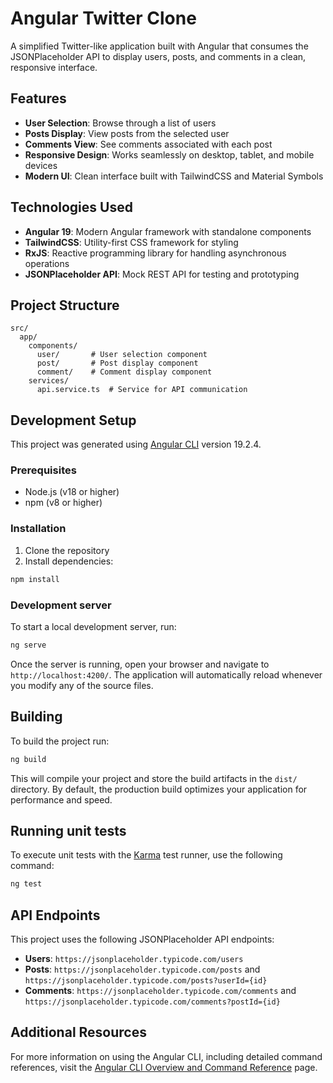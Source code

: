 # Angular Twitter Clone

A simplified Twitter-like application built with Angular that consumes the JSONPlaceholder API to display users, posts, and comments in a clean, responsive interface.

## Features

- **User Selection**: Browse through a list of users
- **Posts Display**: View posts from the selected user
- **Comments View**: See comments associated with each post
- **Responsive Design**: Works seamlessly on desktop, tablet, and mobile devices
- **Modern UI**: Clean interface built with TailwindCSS and Material Symbols

## Technologies Used

- **Angular 19**: Modern Angular framework with standalone components
- **TailwindCSS**: Utility-first CSS framework for styling
- **RxJS**: Reactive programming library for handling asynchronous operations
- **JSONPlaceholder API**: Mock REST API for testing and prototyping

## Project Structure

```
src/
  app/
    components/
      user/       # User selection component
      post/       # Post display component
      comment/    # Comment display component
    services/
      api.service.ts  # Service for API communication
```

## Development Setup

This project was generated using [Angular CLI](https://github.com/angular/angular-cli) version 19.2.4.

### Prerequisites

- Node.js (v18 or higher)
- npm (v8 or higher)

### Installation

1. Clone the repository
2. Install dependencies:

```bash
npm install
```

### Development server

To start a local development server, run:

```bash
ng serve
```

Once the server is running, open your browser and navigate to `http://localhost:4200/`. The application will automatically reload whenever you modify any of the source files.

## Building

To build the project run:

```bash
ng build
```

This will compile your project and store the build artifacts in the `dist/` directory. By default, the production build optimizes your application for performance and speed.

## Running unit tests

To execute unit tests with the [Karma](https://karma-runner.github.io) test runner, use the following command:

```bash
ng test
```

## API Endpoints

This project uses the following JSONPlaceholder API endpoints:

- **Users**: `https://jsonplaceholder.typicode.com/users`
- **Posts**: `https://jsonplaceholder.typicode.com/posts` and `https://jsonplaceholder.typicode.com/posts?userId={id}`
- **Comments**: `https://jsonplaceholder.typicode.com/comments` and `https://jsonplaceholder.typicode.com/comments?postId={id}`

## Additional Resources

For more information on using the Angular CLI, including detailed command references, visit the [Angular CLI Overview and Command Reference](https://angular.dev/tools/cli) page.
